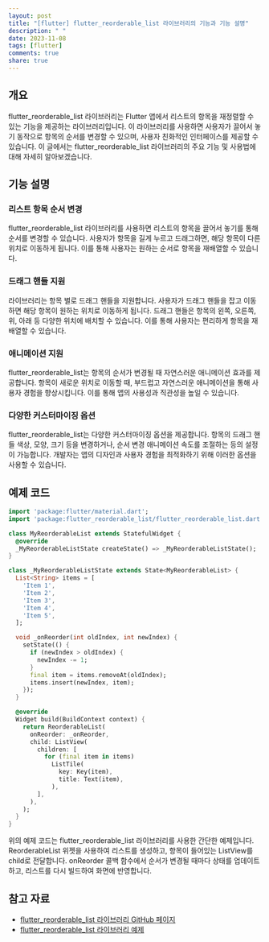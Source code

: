 ```yaml
---
layout: post
title: "[flutter] flutter_reorderable_list 라이브러리의 기능과 기능 설명"
description: " "
date: 2023-11-08
tags: [flutter]
comments: true
share: true
---
```


## 개요
flutter_reorderable_list 라이브러리는 Flutter 앱에서 리스트의 항목을 재정렬할 수 있는 기능을 제공하는 라이브러리입니다. 이 라이브러리를 사용하면 사용자가 끌어서 놓기 동작으로 항목의 순서를 변경할 수 있으며, 사용자 친화적인 인터페이스를 제공할 수 있습니다. 이 글에서는 flutter_reorderable_list 라이브러리의 주요 기능 및 사용법에 대해 자세히 알아보겠습니다.

## 기능 설명

### 리스트 항목 순서 변경
flutter_reorderable_list 라이브러리를 사용하면 리스트의 항목을 끌어서 놓기를 통해 순서를 변경할 수 있습니다. 사용자가 항목을 길게 누르고 드래그하면, 해당 항목이 다른 위치로 이동하게 됩니다. 이를 통해 사용자는 원하는 순서로 항목을 재배열할 수 있습니다. 

### 드래그 핸들 지원
라이브러리는 항목 별로 드래그 핸들을 지원합니다. 사용자가 드래그 핸들을 잡고 이동하면 해당 항목이 원하는 위치로 이동하게 됩니다. 드래그 핸들은 항목의 왼쪽, 오른쪽, 위, 아래 등 다양한 위치에 배치할 수 있습니다. 이를 통해 사용자는 편리하게 항목을 재배열할 수 있습니다.

### 애니메이션 지원
flutter_reorderable_list는 항목의 순서가 변경될 때 자연스러운 애니메이션 효과를 제공합니다. 항목이 새로운 위치로 이동할 때, 부드럽고 자연스러운 애니메이션을 통해 사용자 경험을 향상시킵니다. 이를 통해 앱의 사용성과 직관성을 높일 수 있습니다.

### 다양한 커스터마이징 옵션
flutter_reorderable_list는 다양한 커스터마이징 옵션을 제공합니다. 항목의 드래그 핸들 색상, 모양, 크기 등을 변경하거나, 순서 변경 애니메이션 속도를 조절하는 등의 설정이 가능합니다. 개발자는 앱의 디자인과 사용자 경험을 최적화하기 위해 이러한 옵션을 사용할 수 있습니다.

## 예제 코드

```dart
import 'package:flutter/material.dart';
import 'package:flutter_reorderable_list/flutter_reorderable_list.dart';

class MyReorderableList extends StatefulWidget {
  @override
  _MyReorderableListState createState() => _MyReorderableListState();
}

class _MyReorderableListState extends State<MyReorderableList> {
  List<String> items = [
    'Item 1',
    'Item 2',
    'Item 3',
    'Item 4',
    'Item 5',
  ];

  void _onReorder(int oldIndex, int newIndex) {
    setState(() {
      if (newIndex > oldIndex) {
        newIndex -= 1;
      }
      final item = items.removeAt(oldIndex);
      items.insert(newIndex, item);
    });
  }

  @override
  Widget build(BuildContext context) {
    return ReorderableList(
      onReorder: _onReorder,
      child: ListView(
        children: [
          for (final item in items)
            ListTile(
              key: Key(item),
              title: Text(item),
            ),
        ],
      ),
    );
  }
}
```

위의 예제 코드는 flutter_reorderable_list 라이브러리를 사용한 간단한 예제입니다. ReorderableList 위젯을 사용하여 리스트를 생성하고, 항목이 들어있는 ListView를 child로 전달합니다. onReorder 콜백 함수에서 순서가 변경될 때마다 상태를 업데이트하고, 리스트를 다시 빌드하여 화면에 반영합니다.

## 참고 자료
- [flutter_reorderable_list 라이브러리 GitHub 페이지](https://github.com/hanshengchiu/flutter_reorderable_list)
- [flutter_reorderable_list 라이브러리 예제](https://pub.dev/packages/flutter_reorderable_list/example)